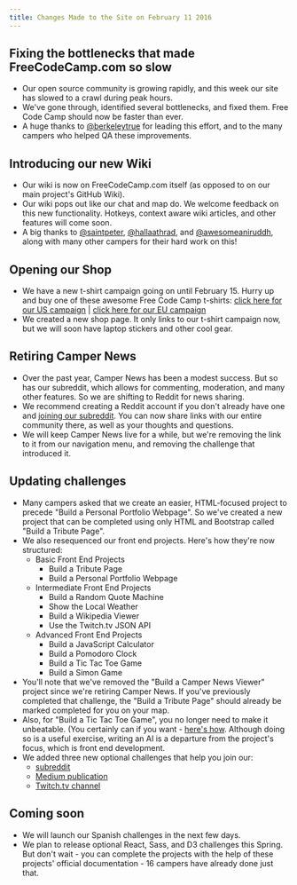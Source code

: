```yaml
---
title: Changes Made to the Site on February 11 2016
---
```

## Fixing the bottlenecks that made FreeCodeCamp.com so slow

*   Our open source community is growing rapidly, and this week our site has slowed to a crawl during peak hours.
*   We've gone through, identified several bottlenecks, and fixed them. Free Code Camp should now be faster than ever.
*   A huge thanks to [@berkeleytrue](https://gitter.im/berkeleytrue) for leading this effort, and to the many campers who helped QA these improvements.

## Introducing our new Wiki

*   Our wiki is now on FreeCodeCamp.com itself (as opposed to on our main project's GitHub Wiki).
*   Our wiki pops out like our chat and map do. We welcome feedback on this new functionality. Hotkeys, context aware wiki articles, and other features will come soon.
*   A big thanks to [@saintpeter](https://gitter.im/saintpeter), [@hallaathrad](https://gitter.im/hallaathrad), and [@awesomeaniruddh](https://gitter.im/awesomeaniruddh), along with many other campers for their hard work on this!

## Opening our Shop

*   We have a new t-shirt campaign going on until February 15\. Hurry up and buy one of these awesome Free Code Camp t-shirts: [click here for our US campaign](https://teespring.com/free-code-camp-feb) | [click here for our EU campaign](https://teespring.com/free-code-camp-t-shirt-eu-shop)
*   We created a new shop page. It only links to our t-shirt campaign now, but we will soon have laptop stickers and other cool gear.

## Retiring Camper News

*   Over the past year, Camper News has been a modest success. But so has our subreddit, which allows for commenting, moderation, and many other features. So we are shifting to Reddit for news sharing.
*   We recommend creating a Reddit account if you don't already have one and [joining our subreddit](https://www.reddit.com/r/freecodecamp). You can now share links with our entire community there, as well as your thoughts and questions.
*   We will keep Camper News live for a while, but we're removing the link to it from our navigation menu, and removing the challenge that introduced it.

## Updating challenges

*   Many campers asked that we create an easier, HTML-focused project to precede "Build a Personal Portfolio Webpage". So we've created a new project that can be completed using only HTML and Bootstrap called "Build a Tribute Page".
*   We also resequenced our front end projects. Here's how they're now structured:
    *   Basic Front End Projects
        *   Build a Tribute Page
        *   Build a Personal Portfolio Webpage
    *   Intermediate Front End Projects
        *   Build a Random Quote Machine
        *   Show the Local Weather
        *   Build a Wikipedia Viewer
        *   Use the Twitch.tv JSON API
    *   Advanced Front End Projects
        *   Build a JavaScript Calculator
        *   Build a Pomodoro Clock
        *   Build a Tic Tac Toe Game
        *   Build a Simon Game
*   You'll note that we've removed the "Build a Camper News Viewer" project since we're retiring Camper News. If you've previously completed that challenge, the "Build a Tribute Page" should already be marked completed for you on your map.
*   Also, for "Build a Tic Tac Toe Game", you no longer need to make it unbeatable. (You certainly can if you want - [here's how](http://neverstopbuilding.com/minimax). Although doing so is a useful exercise, writing an AI is a departure from the project's focus, which is front end development.
*   We added three new optional challenges that help you join our:
    *   [subreddit](https://reddit.com/r/freecodecamp)
    *   [Medium publication](https://medium.freecodecamp.com)
    *   [Twitch.tv channel](https://twitch.tv/freecodecamp)

## Coming soon

*   We will launch our Spanish challenges in the next few days.
*   We plan to release optional React, Sass, and D3 challenges this Spring. But don't wait - you can complete the projects with the help of these projects' official documentation - 16 campers have already done just that.